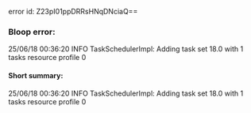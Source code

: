 error id: Z23pI01ppDRRsHNqDNciaQ==
### Bloop error:

25/06/18 00:36:20 INFO TaskSchedulerImpl: Adding task set 18.0 with 1 tasks resource profile 0
#### Short summary: 

25/06/18 00:36:20 INFO TaskSchedulerImpl: Adding task set 18.0 with 1 tasks resource profile 0
